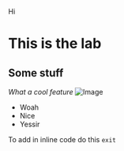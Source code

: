 <link rel="stylesheet" href="style.css" />

Hi
# This is the lab #
## Some stuff ##
*What a cool feature*
![Image](https://images.unsplash.com/photo-1541701494587-cb58502866ab?ixlib=rb-1.2.1&ixid=MnwxMjA3fDB8MHxwaG90by1wYWdlfHx8fGVufDB8fHx8&auto=format&fit=crop&w=1770&q=80)
* Woah
* Nice
* Yessir

To add in inline code do this `exit`